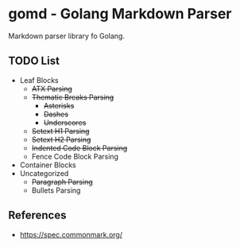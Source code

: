 # gomd - Golang Markdown Parser

Markdown parser library fo Golang.

## TODO List

* Leaf Blocks
    * ~~ATX Parsing~~
    * ~~Thematic Breaks Parsing~~
        * ~~Asterisks~~
        * ~~Dashes~~
        * ~~Underscores~~
    * ~~Setext H1 Parsing~~
    * ~~Setext H2 Parsing~~
    * ~~Indented Code Block Parsing~~
    * Fence Code Block Parsing
* Container Blocks
* Uncategorized
    * ~~Paragraph Parsing~~
    * Bullets Parsing

## References

* https://spec.commonmark.org/